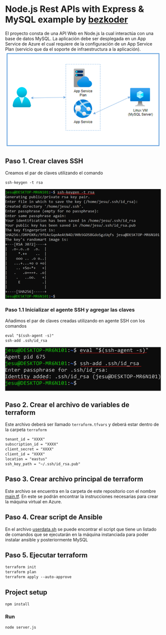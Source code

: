 # Node.js Rest APIs with Express & MySQL example by [bezkoder](https://github.com/bezkoder)

El proyecto consta de una API Web en Node.js la cual interactúa con una base de datos MySQL. La aplicación debe ser desplegada en un App Service de Azure el cual requiere de la configuración de un App Service Plan (servicio que da el soporte de infraestructura a la aplicación).
![project_architecture](/img/project_architecture.png)

## Paso 1. Crear claves SSH
Creamos el par de claves utilizando el comando
```
ssh-keygen -t rsa
```
![project_architecture](/img/ssh_key_1.png)
### Paso 1.1 Inicializar el agente SSH y agregar las claves
Añadimos el par de claves creadas utilizando en agente SSH con los comandos
```
eval "$(ssh-agent -s)"
ssh-add .ssh/id_rsa
```
![project_architecture](/img/ssh_key_2.png)

## Paso 2. Crear el archivo de variables de terraform
Este archivo deberá ser llamado ```terraform.tfvars``` y deberá estar dentro de la carpeta ```terraform```
```
tenant_id = "XXXX"
subscription_id = "XXXX"
client_secret = "XXXX"
client_id = "XXXX"
location = "eastus"
ssh_key_path = "~/.ssh/id_rsa.pub"
```

## Paso 3. Crear archivo principal de terraform
Este archivo se encuentra en la carpeta de este repositorio con el nombre [main.tf](/terraform/main.tf).
En este se podrán encontrar la instrucciones necesarias para crear la máquina virtual en Azure.

## Paso 4. Crear script de Ansible
En el archivo [userdata.sh](/terraform/userdata.sh) se puede encontrar el script que tiene un listado de comandos que se ejecutarán en la máquina instanciada para poder instalar ansible y posteriormente MySQL

## Paso 5. Ejecutar terraform
```
terraform init
terraform plan
terraform apply --auto-approve
```

## Project setup
```
npm install
```

### Run
```
node server.js
```
